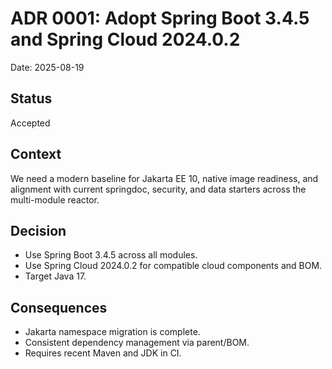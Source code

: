 # ADR 0001: Adopt Spring Boot 3.4.5 and Spring Cloud 2024.0.2

Date: 2025-08-19

## Status
Accepted

## Context
We need a modern baseline for Jakarta EE 10, native image readiness, and alignment with current springdoc, security, and data starters across the multi-module reactor.

## Decision
- Use Spring Boot 3.4.5 across all modules.
- Use Spring Cloud 2024.0.2 for compatible cloud components and BOM.
- Target Java 17.

## Consequences
- Jakarta namespace migration is complete.
- Consistent dependency management via parent/BOM.
- Requires recent Maven and JDK in CI.
